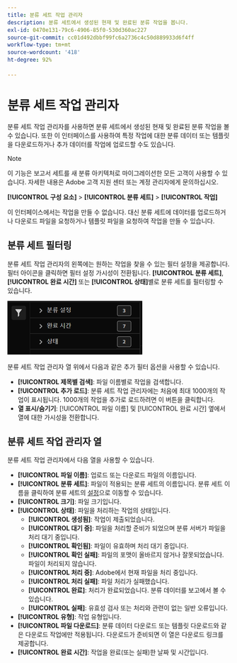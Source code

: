 ```yaml
---
title: 분류 세트 작업 관리자
description: 분류 세트에서 생성된 현재 및 완료된 분류 작업을 봅니다.
exl-id: 0470e131-79c6-4906-85f0-530d360ac227
source-git-commit: cc01d492dbbf99fc6a2736c4c50d889933d6f4ff
workflow-type: tm+mt
source-wordcount: '418'
ht-degree: 92%

---
```


# 분류 세트 작업 관리자

분류 세트 작업 관리자를 사용하면 분류 세트에서 생성된 현재 및 완료된 분류 작업을 볼 수 있습니다. 또한 이 인터페이스를 사용하여 특정 작업에 대한 분류 데이터 또는 템플릿을 다운로드하거나 추가 데이터를 작업에 업로드할 수도 있습니다.

>[!NOTE]
>
>이 기능은 보고서 세트를 새 분류 아키텍처로 마이그레이션한 모든 고객이 사용할 수 있습니다. 자세한 내용은 Adobe 고객 지원 센터 또는 계정 관리자에게 문의하십시오.

**[!UICONTROL 구성 요소]** > **[!UICONTROL 분류 세트]** > **[!UICONTROL 작업]**

이 인터페이스에서는 작업을 만들 수 없습니다. 대신 분류 세트에 데이터를 업로드하거나 다운로드 파일을 요청하거나 템플릿 파일을 요청하여 작업을 만들 수 있습니다.

## 분류 세트 필터링

분류 세트 작업 관리자의 왼쪽에는 원하는 작업을 찾을 수 있는 필터 설정을 제공합니다. 필터 아이콘을 클릭하면 필터 설정 가시성이 전환됩니다. **[!UICONTROL 분류 세트]**, **[!UICONTROL 완료 시간]** 또는 **[!UICONTROL 상태]**&#x200B;별로 분류 세트를 필터링할 수 있습니다.

![분류 세트 작업 필터](../assets/classification-set-job-filters.png)

분류 세트 작업 관리자 열 위에서 다음과 같은 추가 필터 옵션을 사용할 수 있습니다.

* **[!UICONTROL 제목별 검색]**: 파일 이름별로 작업을 검색합니다.
* **[!UICONTROL 추가 로드]**: 분류 세트 작업 관리자에는 처음에 최대 1000개의 작업이 표시됩니다. 1000개의 작업을 추가로 로드하려면 이 버튼을 클릭합니다.
* **열 표시/숨기기**: [!UICONTROL 파일 이름] 및 [!UICONTROL 완료 시간] 옆에서 열에 대한 가시성을 전환합니다.

## 분류 세트 작업 관리자 열

분류 세트 작업 관리자에서 다음 열을 사용할 수 있습니다.

* **[!UICONTROL 파일 이름]**: 업로드 또는 다운로드 파일의 이름입니다.
* **[!UICONTROL 분류 세트]**: 파일이 적용되는 분류 세트의 이름입니다. 분류 세트 이름을 클릭하여 분류 세트의 [설정](settings.md)으로 이동할 수 있습니다.
* **[!UICONTROL 크기]**: 파일 크기입니다.
* **[!UICONTROL 상태]**: 파일을 처리하는 작업의 상태입니다.
   * **[!UICONTROL 생성됨]**: 작업이 제출되었습니다.
   * **[!UICONTROL 대기 중]**: 파일을 처리할 준비가 되었으며 분류 서버가 파일을 처리 대기 중입니다.
   * **[!UICONTROL 확인됨]**: 파일이 유효하며 처리 대기 중입니다.
   * **[!UICONTROL 확인 실패]**: 파일의 포맷이 올바르지 않거나 잘못되었습니다. 파일이 처리되지 않습니다.
   * **[!UICONTROL 처리 중]**: Adobe에서 현재 파일을 처리 중입니다.
   * **[!UICONTROL 처리 실패]**: 파일 처리가 실패했습니다.
   * **[!UICONTROL 완료]**: 처리가 완료되었습니다. 분류 데이터를 보고에서 볼 수 있습니다.
   * **[!UICONTROL 실패]**: 유효성 검사 또는 처리와 관련이 없는 일반 오류입니다.
* **[!UICONTROL 유형]**: 작업 유형입니다.
* **[!UICONTROL 파일 다운로드]**: 분류 데이터 다운로드 또는 템플릿 다운로드와 같은 다운로드 작업에만 적용됩니다. 다운로드가 준비되면 이 열은 다운로드 링크를 제공합니다.
* **[!UICONTROL 완료 시간]**: 작업을 완료(또는 실패)한 날짜 및 시간입니다.
